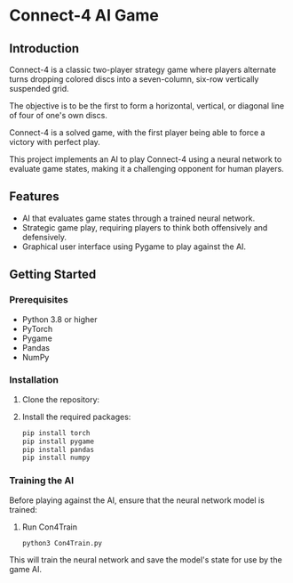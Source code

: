 # Connect-4 AI Game 
## Introduction
Connect-4 is a classic two-player strategy game where players alternate turns dropping colored discs into a seven-column, six-row vertically suspended grid. 

The objective is to be the first to form a horizontal, vertical, or diagonal line of four of one's own discs. 

Connect-4 is a solved game, with the first player being able to force a victory with perfect play. 

This project implements an AI to play Connect-4 using a neural network to evaluate game states, making it a challenging opponent for human players.

## Features

- AI that evaluates game states through a trained neural network.
- Strategic game play, requiring players to think both offensively and defensively.
- Graphical user interface using Pygame to play against the AI.

## Getting Started

### Prerequisites

- Python 3.8 or higher
- PyTorch
- Pygame
- Pandas
- NumPy

### Installation

1. Clone the repository:

2. Install the required packages:
   ```bash
   pip install torch 
   pip install pygame
   pip install pandas
   pip install numpy
   ```

### Training the AI
Before playing against the AI, ensure that the neural network model is trained:

  1. Run Con4Train
     ```bash
     python3 Con4Train.py
     ```
This will train the neural network and save the model's state for use by the game AI.

